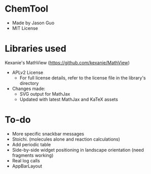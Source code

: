 # ChemTool
- Made by Jason Guo
- MIT License

# Libraries used
Kexanie's MathView (https://github.com/kexanie/MathView)
- APLv2 License
    * For full license details, refer to the license file in the library's directory
- Changes made:
    * SVG output for MathJax
    * Updated with latest MathJax and KaTeX assets
# To-do
- More specific snackbar messages
- Stoichi. (molecules alone and reaction calculations)
- Add periodic table
- Side-by-side widget positioning in landscape orientation (need fragments working)
- Real log calls
- AppBarLayout
